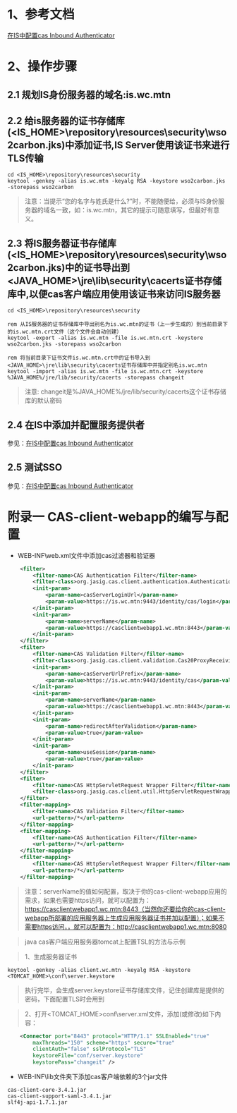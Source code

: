 

# 1、参考文档

[在IS中配置cas Inbound Authenticator](https://docs.wso2.com/display/ISCONNECTORS/Configuring+CAS+Inbound+Authenticator)
# 2、操作步骤

## 2.1 规划IS身份服务器的域名:is.wc.mtn
## 2.2 给is服务器的证书存储库(<IS_HOME>\repository\resources\security\wso2carbon.jks)中添加证书,IS Server使用该证书来进行TLS传输

```shell
cd <IS_HOME>\repository\resources\security
keytool -genkey -alias is.wc.mtn -keyalg RSA -keystore wso2carbon.jks -storepass wso2carbon
```
> 注意：当提示“您的名字与姓氏是什么?”时，不能随便给，必须与IS身份服务器的域名一致，如：is.wc.mtn，其它的提示可随意填写，但最好有意义。

## 2.3 将IS服务器证书存储库(<IS_HOME>\repository\resources\security\wso2carbon.jks)中的证书导出到<JAVA_HOME>\jre\lib\security\cacerts证书存储库中,以便cas客户端应用使用该证书来访问IS服务器

```shell
cd <IS_HOME>\repository\resources\security

rem 从IS服务器的证书存储库中导出别名为is.wc.mtn的证书（上一步生成的）到当前目录下的is.wc.mtn.crt文件（这个文件会自动创建）
keytool -export -alias is.wc.mtn -file is.wc.mtn.crt -keystore wso2carbon.jks -storepass wso2carbon

rem 将当前目录下证书文件is.wc.mtn.crt中的证书导入到<JAVA_HOME>\jre\lib\security\cacerts证书存储库中并指定别名is.wc.mtn
keytool -import -alias is.wc.mtn -file is.wc.mtn.crt -keystore %JAVA_HOME%/jre/lib/security/cacerts -storepass changeit
```
> 注意: changeit是%JAVA_HOME%/jre/lib/security/cacerts这个证书存储库的默认密码

## 2.4 在IS中添加并配置服务提供者
参见：[在IS中配置cas Inbound Authenticator](https://docs.wso2.com/display/ISCONNECTORS/Configuring+CAS+Inbound+Authenticator)
## 2.5 测试SSO
参见：[在IS中配置cas Inbound Authenticator](https://docs.wso2.com/display/ISCONNECTORS/Configuring+CAS+Inbound+Authenticator)

# 附录一 CAS-client-webapp的编写与配置

* WEB-INF\web.xml文件中添加cas过滤器和验证器

```xml
    <filter>
        <filter-name>CAS Authentication Filter</filter-name>
        <filter-class>org.jasig.cas.client.authentication.AuthenticationFilter</filter-class>
        <init-param>
            <param-name>casServerLoginUrl</param-name>
            <param-value>https://is.wc.mtn:9443/identity/cas/login</param-value>
        </init-param>
        <init-param>
            <param-name>serverName</param-name>
            <param-value>https://casclientwebapp1.wc.mtn:8443</param-value>
        </init-param>
    </filter>
    <filter>
        <filter-name>CAS Validation Filter</filter-name>
        <filter-class>org.jasig.cas.client.validation.Cas20ProxyReceivingTicketValidationFilter</filter-class>
        <init-param>
            <param-name>casServerUrlPrefix</param-name>
            <param-value>https://is.wc.mtn:9443/identity/cas</param-value>
        </init-param>
        <init-param>
            <param-name>serverName</param-name>
            <param-value>https://casclientwebapp1.wc.mtn:8443</param-value>
        </init-param>
        <init-param>
            <param-name>redirectAfterValidation</param-name>
            <param-value>true</param-value>
        </init-param>
        <init-param>
            <param-name>useSession</param-name>
            <param-value>true</param-value>
        </init-param>
    </filter>
    <filter>
        <filter-name>CAS HttpServletRequest Wrapper Filter</filter-name>
        <filter-class>org.jasig.cas.client.util.HttpServletRequestWrapperFilter</filter-class>
    </filter>
    <filter-mapping>
        <filter-name>CAS Validation Filter</filter-name>
        <url-pattern>/*</url-pattern>
    </filter-mapping>
    <filter-mapping>
        <filter-name>CAS Authentication Filter</filter-name>
        <url-pattern>/*</url-pattern>
    </filter-mapping>
    <filter-mapping>
        <filter-name>CAS HttpServletRequest Wrapper Filter</filter-name>
        <url-pattern>/*</url-pattern>
    </filter-mapping>
```
> 注意：serverName的值如何配置，取决于你的cas-client-webapp应用的需求，如果也需要https访问，就可以配置为：https://casclientwebapp1.wc.mtn:8443（当然你还要给你的cas-client-webapp所部署的应用服务器上生成应用服务器证书并加以配置）；如果不需要https访问，，就可以配置为：http://casclientwebapp1.wc.mtn:8080

> java cas客户端应用服务器tomcat上配置TSL的方法与示例

> 1、生成服务器证书
```shell
keytool -genkey -alias client.wc.mtn -keyalg RSA -keystore <TOMCAT_HOME>\conf\server.keystore
```
> 执行完毕，会生成server.keystore证书存储库文件，记住创建库是提供的密码，下面配置TLS时会用到

> 2、打开<TOMCAT_HOME>conf\server.xml文件，添加(或修改)如下内容：
```xml
    <Connector port="8443" protocol="HTTP/1.1" SSLEnabled="true"
        maxThreads="150" scheme="https" secure="true"
        clientAuth="false" sslProtocol="TLS"
        keystoreFile="conf/server.keystore"
        keystorePass="changeit" />   
```


* WEB-INF\lib文件夹下添加cas客户端依赖的3个jar文件
```
cas-client-core-3.4.1.jar
cas-client-support-saml-3.4.1.jar
slf4j-api-1.7.1.jar
```

